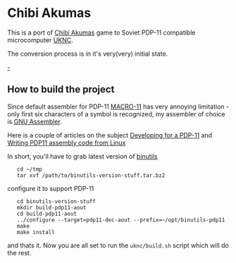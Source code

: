 # Chibi Akumas

This is a port of [Chibi Akumas](http://www.chibiakumas.com/) game to Soviet PDP-11 compatible microcomputer [UKNC](https://en.wikipedia.org/wiki/UKNC).

The conversion process is in it's very(very) initial state.

[-](https://guides.github.com/features/mastering-markdown/)

## How to build the project
Since default assembler for PDP-11 [MACRO-11](https://en.wikipedia.org/wiki/MACRO-11) has very annoying limitation - only first six characters of a symbol is recognized, my assembler of choice is [GNU Assembler](https://sourceware.org/binutils/docs/as/index.html).

Here is a couple of articles on the subject [Developing for a PDP-11](http://docs.cslabs.clarkson.edu/wiki/Developing_for_a_PDP-11) and [Writing PDP11 assembly code from Linux](http://ancientbits.blogspot.com/2012/07/)

In short, you'll have to grab latest version of [binutils](http://ftpmirror.gnu.org/binutils/)
```
   cd ~/tmp
   tar xvf /path/to/binutils-version-stuff.tar.bz2
```
configure it to support PDP-11
```   
   cd binutils-version-stuff
   mkdir build-pdp11-aout
   cd build-pdp11-aout
   ../configure --target=pdp11-dec-aout --prefix=~/opt/binutils-pdp11
   make
   make install
```
and thats it.
Now you are all set to run the `uknc/build.sh` script which will do the rest. 
      
